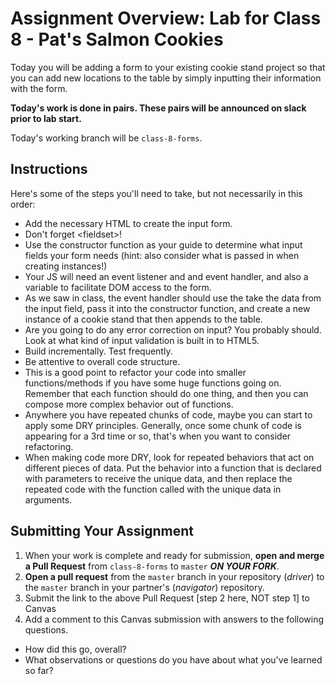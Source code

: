 # Assignment Overview: Lab for Class 8 - Pat's Salmon Cookies

Today you will be adding a form to your existing cookie stand project so that you can add new locations to the table by simply inputting their information with the form.

**Today's work is done in pairs. These pairs will be announced on slack prior to lab start.**

Today's working branch will be `class-8-forms`.

## Instructions

Here's some of the steps you'll need to take, but not necessarily in this order:

- Add the necessary HTML to create the input form.
- Don't forget \<fieldset>!
- Use the constructor function as your guide to determine what input fields your form needs (hint: also consider what is passed in when creating instances!)
- Your JS will need an event listener and and event handler, and also a variable to facilitate DOM access to the form.
- As we saw in class, the event handler should use the take the data from the input field, pass it into the constructor function, and create a new instance of a cookie stand that then appends to the table.
- Are you going to do any error correction on input? You probably should. Look at what kind of input validation is built in to HTML5.
- Build incrementally. Test frequently.
- Be attentive to overall code structure.
- This is a good point to refactor your code into smaller functions/methods if you have some huge functions going on. Remember that each function should do one thing, and then you can compose more complex behavior out of functions.
- Anywhere you have repeated chunks of code, maybe you can start to apply some DRY principles. Generally, once some chunk of code is appearing for a 3rd time or so, that's when you want to consider refactoring.
- When making code more DRY, look for repeated behaviors that act on different pieces of data. Put the behavior into a function that is declared with parameters to receive the unique data, and then replace the repeated code with the function called with the unique data in arguments.

## Submitting Your Assignment

1. When your work is complete and ready for submission, **open and merge a Pull Request** from `class-8-forms` to `master` ***ON YOUR FORK***.
2. **Open a pull request** from the `master` branch in your repository (*driver*) to the `master` branch in your partner's (*navigator*) repository.
3. Submit the link to the above Pull Request [step 2 here, NOT step 1] to Canvas
4. Add a comment to this Canvas submission with answers to the following questions.
  - How did this go, overall?
  - What observations or questions do you have about what you've learned so far?
